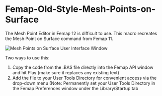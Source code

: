 # Femap-Old-Style-Mesh-Points-on-Surface
The Mesh Point Editor in Femap 12 is difficult to use. This macro recreates the Mesh Point on Surface command from Femap 11.

![Mesh Points on Surface User Interface Window](https://raw.githubusercontent.com/aaronjasso/Femap-Old-Style-Mesh-Points-on-Surface/master/MeshPointsOnSurface.png)

Two ways to use this:
1. Copy the code from the .BAS file directly into the Femap API window and hit Play (make sure it replaces any existing text)
2. Add the file to your User Tools Directory for convenient access via the drop-down menu
  (Note: Permanently set your User Tools Directory in the Femap Preferences window under the Library/Startup tab
